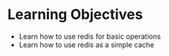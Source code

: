# Learning Objectives
- Learn how to use redis for basic operations
- Learn how to use redis as a simple cache
